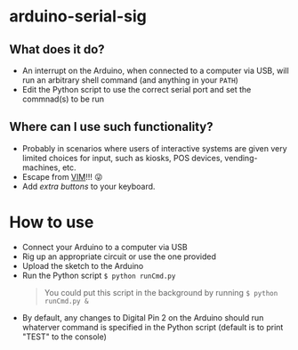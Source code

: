 # arduino-serial-sig

## What does it do?
* An interrupt on the Arduino, when connected to a computer via USB, will run an arbitrary shell command (and anything in your `PATH`)
* Edit the Python script to use the correct serial port and set the commnad(s) to be run

## Where can I use such functionality?
* Probably in scenarios where users of interactive systems are given very limited choices for input,
  such as kiosks, POS devices, vending-machines, etc.
* Escape from [VIM](https://github.com/caseykneale/VIMKiller.git)!!! :stuck_out_tongue_winking_eye:
* Add _extra buttons_ to your keyboard.

# How to use
* Connect your Arduino to a computer via USB
* Rig up an appropriate circuit or use the one provided
* Upload the sketch to the Arduino
* Run the Python script `$ python runCmd.py`
    > You could put this script in the background by running `$ python runCmd.py &`
* By default, any changes to Digital Pin 2 on the Arduino should run whaterver command is specified
  in the Python script (default is to print "TEST" to the console)
